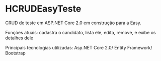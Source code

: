 # HCRUDEasyTeste
CRUD de teste em ASP.NET Core 2.0 em construção para a Easy.


Funções atuais: cadastra o candidato, lista ele, edita, remove, e exibe os detalhes dele



Principais tecnologias utilizadas:
Asp.NET Core 2.0/
Entity Framework/
Bootstrap
